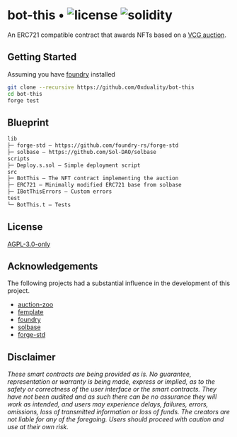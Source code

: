 # bot-this • ![license](https://img.shields.io/github/license/0xduality/bot-this?label=license) ![solidity](https://img.shields.io/badge/solidity-^0.8.16-lightgrey)

An ERC721 compatible contract that awards NFTs based on a [VCG auction](https://en.wikipedia.org/wiki/Vickrey%E2%80%93Clarke%E2%80%93Groves_auction).

## Getting Started

Assuming you have [foundry](https://getfoundry.sh/) installed
```sh
git clone --recursive https://github.com/0xduality/bot-this
cd bot-this
forge test
```

## Blueprint

```ml
lib
├─ forge-std — https://github.com/foundry-rs/forge-std
├─ solbase — https://github.com/Sol-DAO/solbase
scripts
├─ Deploy.s.sol — Simple deployment script
src
├─ BotThis — The NFT contract implementing the auction
├─ ERC721 — Minimally modified ERC721 base from solbase
├─ IBotThisErrors — Custom errors
test
└─ BotThis.t — Tests
```

## License

[AGPL-3.0-only](https://github.com/0xduality/bot-this/blob/main/LICENSE)


## Acknowledgements

The following projects had a substantial influence in the development of this project.

- [auction-zoo](https://github.com/a16z/auction-zoo)
- [femplate](https://github.com/abigger87/femplate)
- [foundry](https://github.com/foundry-rs/foundry)
- [solbase](https://github.com/Sol-DAO/solmate)
- [forge-std](https://github.com/brockelmore/forge-std)


## Disclaimer

_These smart contracts are being provided as is. No guarantee, representation or warranty is being made, express or implied, as to the safety or correctness of the user interface or the smart contracts. They have not been audited and as such there can be no assurance they will work as intended, and users may experience delays, failures, errors, omissions, loss of transmitted information or loss of funds. The creators are not liable for any of the foregoing. Users should proceed with caution and use at their own risk._
